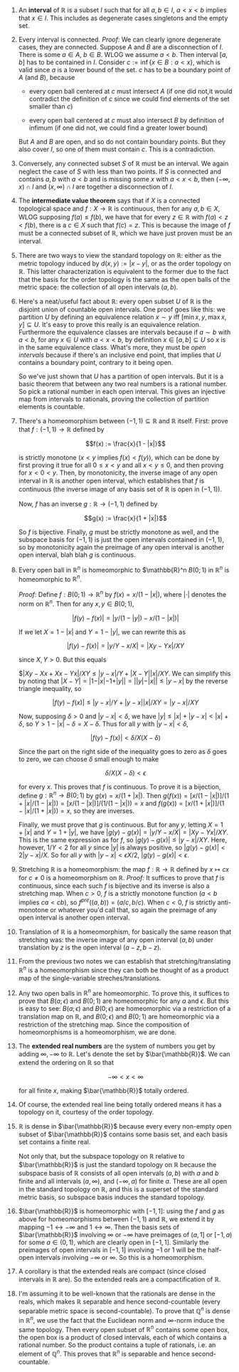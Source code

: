 1. An **interval** of $\mathbb{R}$ is a subset $I$ such that for all $a, b \in I$, $a < x < b$ implies that $x \in I$. This includes as degenerate cases singletons and the empty set.

2. Every interval is connected. *Proof:* We can clearly ignore degenerate cases, they are connected. Suppose $A$ and $B$ are a disconnection of $I$. There is some $a \in A$, $b \in B$. WLOG we assume $a < b$. Then interval $[a, b]$ has to be contained in $I$.
Consider $c := \inf \{ x \in B : a < x \}$, which is valid since $a$ is a lower bound of the set. $c$ has to be a boundary point of $A$ (and $B$), because

     - every open ball centered at $c$ must intersect $A$ (if one did not,it would contradict the definition of $c$ since we could find elements of the set smaller than $c$)

     - every open ball centered at $c$ must also intersect $B$ by definition of infimum (if one did not, we could find a greater lower bound)

    But $A$ and $B$ are open, and so do not contain boundary points. But they also cover $I$, so one of them must contain $c$. This is a contradiction.

3. Conversely, any connected subset $S$ of $\mathbb{R}$ must be an interval. We again neglect the case of $S$ with less than two points. If $S$ is connected and contains $a, b$ with $a < b$ and is missing some $x$ with $a < x < b$, then $(- \infty, x) \cap I$ and $(x, \infty) \cap I$ are together a disconnection of $I$.

4. The **intermediate value theorem** says that if $X$ is a connected topological space and $f: X \to \mathbb{R}$ is continuous, then for any $a, b \in X$, WLOG supposing $f(a) \leq f(b)$, we have that for every $z \in \mathbb{R}$ with $f(a) < z < f(b)$, there is a $c \in X$ such that $f(c) = z$. This is because the image of $f$ must be a connected subset of $\mathbb{R}$, which we have just proven must be an interval.

5. There are two ways to view the standard topology on $\mathbb{R}$: either as the metric topology induced by $d(x, y) := |x - y|$, or as the order topology on $\mathbb{R}$. This latter characterization is equivalent to the former due to the fact that the basis for the order topology is the same as the open balls of the metric space: the collection of all open intervals $(a, b)$.

6. Here's a neat/useful fact about $\mathbb{R}$: every open subset $U$ of $\mathbb{R}$ is the disjoint union of countable open intervals. One proof goes like this: we partition $U$ by defining an equivalence relation $x \sim y$ iff $[\min{x,y}, \max{x,y}] \subseteq U$. It's easy to prove this really is an equivalence relation. Furthermore the equivalence classes are intervals because if $a \sim b$ with $a < b$, for any $x \in U$ with $a < x < b$, by definition $x \in [a, b] \subseteq U$ so $x$ is in the same equivalence class. What's more, they must be *open intervals* because if there's an inclusive end point, that implies that $U$ contains a boundary point, contrary to it being open.

    So we've just shown that $U$ has a partition of open intervals. But it is a basic theorem that between any two real numbers is a rational number. So pick a rational number in each open interval. This gives an injective map from intervals to rationals, proving the collection of partition elements is countable.

7. There's a homeomorphism between $(-1, 1) \subseteq \mathbb{R}$ and $\mathbb{R}$ itself. First: prove that $f: (-1, 1) \to \mathbb{R}$ defined by

    $$f(x) := \frac{x}{1 - |x|}$$

    is strictly monotone ($x < y$ implies $f(x) < f(y)$), which can be done by first proving it true for all $0 \leq x < y$ and all $x < y \leq 0$, and then proving for $x < 0 < y$. Then, by monotonicity, the inverse image of any open interval in $\mathbb{R}$ is another open interval, which establishes that $f$ is continuous (the inverse image of any basis set of $\mathbb{R}$ is open in $(-1, 1)$).

    Now, $f$ has an inverse $g: \mathbb{R} \to (-1, 1)$ defined by

    $$g(x) := \frac{x}{1 + |x|}$$

    So $f$ is bijective. Finally, $g$ must be strictly monotone as well, and the subspace basis for $(-1, 1)$ is just the open intervals contained in $(-1, 1)$, so by monotonicity again the preimage of any open interval is another open interval, blah blah $g$ is continuous.

8. Every open ball in $\mathbb{R}^n$ is homeomorphic to $\mathbb{R}^n
$B(0; 1)$ in $\mathbb{R}^n$ is homeomorphic to $\mathbb{R}^n$.

    *Proof:* Define $f: B(0; 1) \to \mathbb{R}^n$ by $f(x) = x/(1 - |x|)$, where $| \cdot |$ denotes the norm on $\mathbb{R}^n$. Then for any $x, y \in B(0; 1)$,

    $$|f(y) - f(x)| = |y/(1 - |y|) - x/(1 - |x|)|$$

    If we let $X = 1 - |x|$ and $Y = 1 - |y|$, we can rewrite this as

    $$|f(y) - f(x)| = |y/Y - x/X| = |Xy - Yx| / XY$$

    since $X, Y > 0$. But this equals

    $$|Xy - Xx + Xx - Yx| / XY \leq |y - x| / Y + |X - Y| |x| / XY$. We can simplify this by noting that $|X - Y| = |1 - |x| - 1 + |y|| = ||y| - |x|| \leq |y - x|$ by the reverse triangle inequality, so

    $$|f(y) - f(x)| \leq |y - x| / Y + |y - x| |x| / XY = |y - x| / XY$$

    Now, supposing $\delta > 0$ and $|y - x| < \delta$, we have $|y| \leq |x| + |y - x| < |x| + \delta$, so $Y > 1 - |x| - \delta = X - \delta$. Thus for all $y$ with $|y - x| < \delta$,

    $$|f(y) - f(x)| < \delta / X(X - \delta)$$

    Since the part on the right side of the inequality goes to zero as $\delta$ goes to zero, we can choose $\delta$ small enough to make

    $$\delta / X(X - \delta) < \epsilon$$

    for every $x$. This proves that $f$ is continuous. To prove it is a bijection, define $g: \mathbb{R}^n \to B(0; 1)$ by $g(x) = x / (1 + |x|)$. Then $g(f(x)) = [x/(1 - |x|)] / (1 + |x| / (1 - |x|)) = [x/(1 - |x|)] / (1 / (1 - |x|)) = x$ and $f(g(x)) = [x/(1 + |x|)] / (1 - |x| / (1 + |x|)) = x$, so they are inverses.

    Finally, we must prove that $g$ is continuous. But for any $y$, letting $X = 1 + |x|$ and $Y = 1 + |y|$, we have $|g(y) - g(x)| = |y/Y - x/X| = |Xy - Yx| / XY$. This is the same expression as for $f$, so $|g(y) - g(x)| \leq |y - x| / XY$. Here, however, $1 / Y < 2$ for all $y$ since $|y|$ is always positive, so $|g(y) - g(x)| < 2 |y - x| / X$. So for all $y$ with $|y - x| < \epsilon X / 2$, $|g(y) - g(x)| < \epsilon$.


9. Stretching $\mathbb{R}$ is a homeomorphism: the map $f: \mathbb{R} \to \mathbb{R}$ defined by $x \mapsto cx$ for $c \neq 0$ is a homeomorphism on $\mathbb{R}$. *Proof:* It suffices to prove that $f$ is continuous, since each such $f$ is bijective and its inverse is also a stretching map. When $c > 0$, $f$ is a strictly monotone function ($a < b$ implies $ca < cb$), so $f^{pre}((a, b)) = (a/c, b/c)$. When $c < 0$, $f$ is strictly anti-monotone or whatever you'd call that, so again the preimage of any open interval is another open interval.

10. Translation of $\mathbb{R}$ is a homeomorphism, for basically the same reason that stretching was: the inverse image of any open interval $(a, b)$ under translation by $z$ is the open interval $(a - z, b - z)$.

11. From the previous two notes we can establish that stretching/translating $\mathbb{R}^n$ is a homeomorphism since they can both be thought of as a product map of the single-variable streches/translations.

12. Any two open balls in $\mathbb{R}^n$ are homeomorphic. To prove this, it suffices to prove that $B(a; \epsilon)$ and $B(0; 1)$ are homeomorphic for any $a$ and $\epsilon$. But this is easy to see: $B(a; \epsilon)$ and $B(0; \epsilon)$ are homeomorphic via a restriction of a translation map on $\mathbb{R}$, and $B(0; \epsilon)$ and $B(0; 1)$ are homeomorphic via a restriction of the stretching map. Since the composition of homeomorphisms is a homeomorphism, we are done.


13. The **extended real numbers** are the system of numbers you get by adding $\infty, -\infty$ to $\mathbb{R}$. Let's denote the set by $\bar{\mathbb{R}}$. We can extend the ordering on $\mathbb{R}$ so that

    $$-\infty < x < \infty$$

    for all finite $x$, making $\bar{\mathbb{R}}$ totally ordered.

14. Of course, the extended real line being totally ordered means it has a topology on it, courtesy of the order topology.

15. $\mathbb{R}$ is dense in $\bar{\mathbb{R}}$ because every every non-empty open subset of $\bar\{\mathbb{R}}$ contains some basis set, and each basis set contains a finite real.

    Not only that, but the subspace topology on $\mathbb{R}$ relative to $\bar{\mathbb{R}}$ is just the standard topology on $\mathbb{R}$ because the subspace basis of $\mathbb{R}$ consists of all open intervals $(a, b)$ with $a$ and $b$ finite and all intervals $(a, \infty)$, and $(-\infty, a)$ for finite $a$. These are all open in the standard topology on $\mathbb{R}$, and this is a superset of the standard metric basis, so subspace basis induces the standard topology.


16. $\bar{\mathbb{R}}$ is homeomorphic with $[-1, 1]$: using the $f$ and $g$ as above for homeomorphisms between $(-1, 1)$ and $\mathbb{R}$, we extend it by mapping $-1 \leftrightarrow -\infty$ and $1 \leftrightarrow \infty$. Then the basis sets of $\bar{\mathbb{R}}$ involving $\infty$ or $-\infty$ have preimages of $(a, 1]$ or $[-1, a)$ for some $a \in (0, 1)$, which are clearly open in $[-1, 1]$. Similarly the preimages of open intervals in $[-1, 1]$ involving $-1$ or $1$ will be the half-open intervals involving $-\infty$ or $\infty$. So this is a homeomorphism.

17. A corollary is that the extended reals are compact (since closed intervals in $\mathbb{R}$ are). So the extended reals are a compactification of $\mathbb{R}$.


18. I'm assuming it to be well-known that the rationals are dense in the reals, which makes $\mathbb{R}$ separable and hence second-countable (every separable metric space is second-countable). To prove that $\mathbb{Q}^n$ is dense in $\mathbb{R}^n$, we use the fact that the Euclidean norm and $\infty$-norm induce the same topology. Then every open subset of $\mathbb{R}^n$ contains some open box, the open box is a product of closed intervals, each of which contains a rational number. So the product contains a tuple of rationals, i.e. an element of $\mathbb{Q}^n$. This proves that $\mathbb{R}^n$ is separable and hence second-countable.
